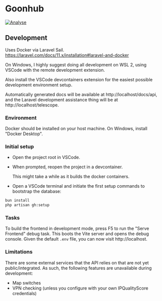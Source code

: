 # Goonhub

[![Analyse](https://github.com/goonstation/goonhub/actions/workflows/analyse.yml/badge.svg)](https://github.com/goonstation/goonhub/actions/workflows/analyse.yml)

## Development

Uses Docker via Laravel Sail. https://laravel.com/docs/11.x/installation#laravel-and-docker

On Windows, I highly suggest doing all development on WSL 2, using VSCode with the remote development extension.

Also install the VSCode devcontainers extension for the easiest possible development environment setup.

Automatically generated docs will be available at http://localhost/docs/api, and the Laravel development assistance thing will be at http://localhost/telescope.

### Environment

Docker should be installed on your host machine. On Windows, install "Docker Desktop".

### Initial setup

- Open the project root in VSCode.
- When prompted, reopen the project in a devcontainer.

  This might take a while as it builds the docker containers.

- Open a VSCode terminal and initiate the first setup commands to bootstrap the database:

```bash
bun install
php artisan gh:setup
```

### Tasks

To build the frontend in development mode, press F5 to run the "Serve Frontend" debug task. This boots the Vite server and opens the debug console. Given the default `.env` file, you can now visit http://localhost.

### Limitations

There are some external services that the API relies on that are not yet public/integrated. As such, the following features are unavailable during development:

- Map switches
- VPN checking (unless you configure with your own IPQualityScore credentials)
